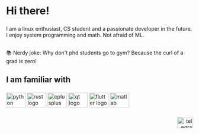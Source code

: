 <h1 align="left">Hi there!</h1>

###

<p align="left">I am a linux enthusiast, CS student and a passionate developer in the future. I enjoy system programming and math. Not afraid of ML.</p>

###

<h2 align="left"></h2>

###

<p align="left">📚 Nerdy joke:  Why don't phd students go to gym? Because the curl of a grad is zero!</p>

###

<h2 align="left">I am familiar with</h2>

###

<div align="left">
  <img src="https://cdn.jsdelivr.net/gh/devicons/devicon/icons/python/python-original.svg" height="40" width="52" alt="python logo"  />
  <img src="https://cdn.jsdelivr.net/gh/devicons/devicon/icons/rust/rust-plain.svg" height="40" width="52" alt="rust logo"  />
  <img src="https://cdn.jsdelivr.net/gh/devicons/devicon/icons/cplusplus/cplusplus-original.svg" height="40" width="52" alt="cplusplus logo"  />
  <img src="https://cdn.jsdelivr.net/gh/devicons/devicon/icons/qt/qt-original.svg" height="40" width="52" alt="qt logo"  />
  <img src="https://cdn.jsdelivr.net/gh/devicons/devicon/icons/flutter/flutter-original.svg" height="40" width="52" alt="flutter logo"  />
  <img src="https://cdn.jsdelivr.net/gh/devicons/devicon/icons/matlab/matlab-original.svg" height="40" width="52" alt="matlab logo"  />
</div>

###

<p align="left"></p>

###

###

<p align="left"></p>

###

###

<p align="left"></p>

###

<div align="right">
  <a href="https://t.me/Poogee" target="_blank">
    <img src="https://raw.githubusercontent.com/maurodesouza/profile-readme-generator/master/src/assets/icons/social/telegram/default.svg" width="42" height="30" alt="telegram logo"  />
  </a>
</div>

###

<p align="left"></p>

###
